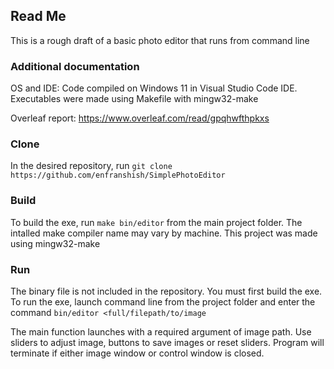 ## Read Me ##

This is a rough draft of a basic photo editor that runs from command line

### Additional documentation ###
OS and IDE:
Code compiled on Windows 11 in Visual Studio Code IDE.
Executables were made using Makefile with mingw32-make

Overleaf report:
https://www.overleaf.com/read/gpqhwfthpkxs 

### Clone ###
In the desired repository, run ```git clone https://github.com/enfranshish/SimplePhotoEditor```

### Build ###
To build the exe, run ```make bin/editor``` from the main project folder. The intalled make compiler name may vary by machine. This project was made using mingw32-make

### Run ###
The binary file is not included in the repository. You must first build the exe. To run the exe, launch command line from the project folder and enter the command ```bin/editor <full/filepath/to/image```

The main function launches with a required argument of image path. Use sliders to adjust
image, buttons to save images or reset sliders. Program will terminate if either image
window or control window is closed.